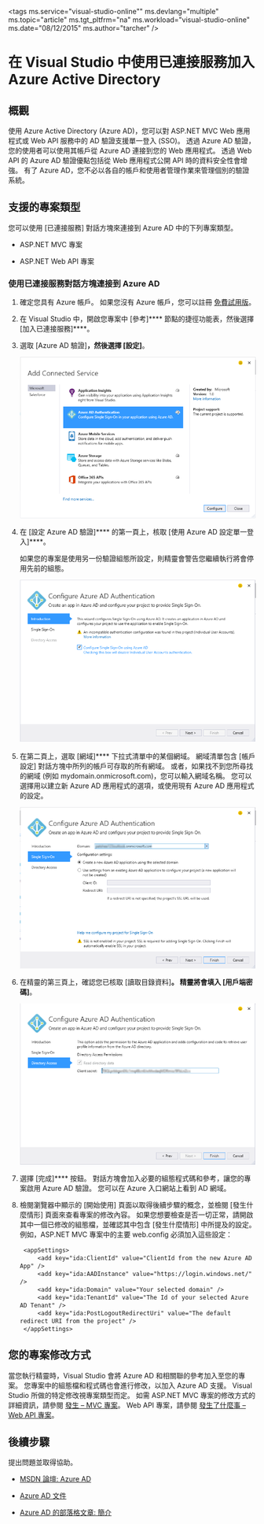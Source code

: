 <properties 
   pageTitle="使用 Visual Studio 的已連接服務加入 Azure Active Directory | Microsoft Azure"
   description="使用 Visual Studio 的 [加入已連接服務] 對話方塊加入 Azure Active Directory"
   services="visual-studio-online"
   documentationCenter="na"
   authors="TomArcher"
   manager="douge"
   editor="tlee" />
<tags 
   ms.service="visual-studio-online""
   ms.devlang="multiple"
   ms.topic="article"
   ms.tgt_pltfrm="na"
   ms.workload="visual-studio-online"
   ms.date="08/12/2015"
   ms.author="tarcher" />


# 在 Visual Studio 中使用已連接服務加入 Azure Active Directory

## 概觀

使用 Azure Active Directory (Azure AD)，您可以對 ASP.NET MVC Web 應用程式或 Web API 服務中的 AD 驗證支援單一登入 (SSO)。 透過 Azure AD 驗證，您的使用者可以使用其帳戶從 Azure AD 連接到您的 Web 應用程式。 透過 Web API 的 Azure AD 驗證優點包括從 Web 應用程式公開 API 時的資料安全性會增強。 有了 Azure AD，您不必以各自的帳戶和使用者管理作業來管理個別的驗證系統。

## 支援的專案類型

您可以使用 [已連接服務] 對話方塊來連接到 Azure AD 中的下列專案類型。

- ASP.NET MVC 專案

- ASP.NET Web API 專案


### 使用已連接服務對話方塊連接到 Azure AD

1. 確定您具有 Azure 帳戶。 如果您沒有 Azure 帳戶，您可以註冊 [免費試用版](http://go.microsoft.com/fwlink/?LinkId=518146)。

1. 在 Visual Studio 中，開啟您專案中 [參考]**** 節點的捷徑功能表，然後選擇 [加入已連接服務]****。
1. 選取 [Azure AD 驗證]****，然後選擇 [設定]****。

    ![選擇加入 Azure AD 驗證](./media/vs-azure-tools-connected-services-add-active-directory/connected-services-add-active-directory.png)

1. 在 [設定 Azure AD 驗證]**** 的第一頁上，核取 [使用 Azure AD 設定單一登入]****。

    如果您的專案是使用另一份驗證組態所設定，則精靈會警告您繼續執行將會停用先前的組態。

    ![在精靈中設定 Azure AD](./media/vs-azure-tools-connected-services-add-active-directory/configure-azure-ad-wizard-1.png)

1.  在第二頁上，選取 [網域]**** 下拉式清單中的某個網域。 網域清單包含 [帳戶設定] 對話方塊中所列的帳戶可存取的所有網域。 或者，如果找不到您所尋找的網域 (例如 mydomain.onmicrosoft.com)，您可以輸入網域名稱。 您可以選擇用以建立新 Azure AD 應用程式的選項，或使用現有 Azure AD 應用程式的設定。

    ![在精靈中設定 Azure AD](./media/vs-azure-tools-connected-services-add-active-directory/configure-azure-ad-wizard-2.png)

1. 在精靈的第三頁上，確認您已核取 [讀取目錄資料]****。 精靈將會填入 [用戶端密碼]****。

    ![在精靈中設定 Azure AD](./media/vs-azure-tools-connected-services-add-active-directory/configure-azure-ad-wizard-3.png)

1. 選擇 [完成]**** 按鈕。 對話方塊會加入必要的組態程式碼和參考，讓您的專案啟用 Azure AD 驗證。 您可以在 Azure 入口網站上看到 AD 網域。

1. 檢閱瀏覽器中顯示的 [開始使用] 頁面以取得後續步驟的概念，並檢閱 [發生什麼情形] 頁面來查看專案的修改內容。 如果您想要檢查是否一切正常，請開啟其中一個已修改的組態檔，並確認其中包含 [發生什麼情形] 中所提及的設定。 例如，ASP.NET MVC 專案中的主要 web.config 必須加入這些設定：

        <appSettings> 
            <add key="ida:ClientId" value="ClientId from the new Azure AD App" />
            <add key="ida:AADInstance" value="https://login.windows.net/" />
            <add key="ida:Domain" value="Your selected domain" />
            <add key="ida:TenantId" value="The Id of your selected Azure AD Tenant" />
            <add key="ida:PostLogoutRedirectUri" value="The default redirect URI from the project" />
        </appSettings>


## 您的專案修改方式

當您執行精靈時，Visual Studio 會將 Azure AD 和相關聯的參考加入至您的專案。 您專案中的組態檔和程式碼也會進行修改，以加入 Azure AD 支援。 Visual Studio 所做的特定修改視專案類型而定。 如需 ASP.NET MVC 專案的修改方式的詳細資訊，請參閱 [發生 – MVC 專案](http://go.microsoft.com/fwlink/p/?LinkID=513809)。 Web API 專案，請參閱 [發生了什麼事 – Web API 專案](http://go.microsoft.com/fwlink/p/?LinkId=513810)。

## 後續步驟

提出問題並取得協助。

 - [MSDN 論壇: Azure AD](https://social.msdn.microsoft.com/forums/azure/home?forum=WindowsAzureAD)

 - [Azure AD 文件](http://azure.microsoft.com/documentation/services/active-directory/)

 - [Azure AD 的部落格文章: 簡介](http://blogs.msdn.com/b/brunoterkaly/archive/2014/03/03/introduction-to-windows-azure-active-directory.aspx)






